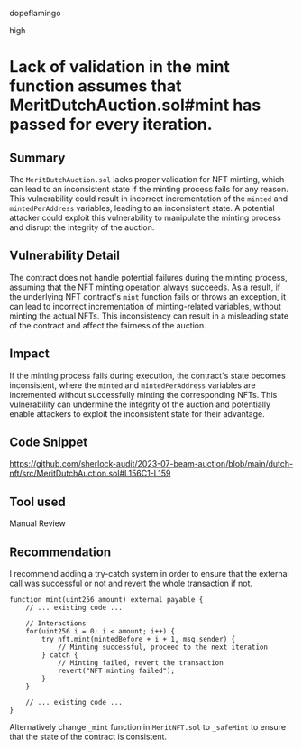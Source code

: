 dopeflamingo

high

# Lack of validation in the mint function assumes that MeritDutchAuction.sol#mint has passed for every iteration.

## Summary

The ```MeritDutchAuction.sol``` lacks proper validation for NFT minting, which can lead to an inconsistent state if the minting process fails for any reason. This vulnerability could result in incorrect incrementation of the ```minted``` and ```mintedPerAddress``` variables, leading to an inconsistent state. A potential attacker could exploit this vulnerability to manipulate the minting process and disrupt the integrity of the auction.

## Vulnerability Detail

The contract does not handle potential failures during the minting process, assuming that the NFT minting operation always succeeds. As a result, if the underlying NFT contract's ```mint``` function fails or throws an exception, it can lead to incorrect incrementation of minting-related variables, without minting the actual NFTs. This inconsistency can result in a misleading state of the contract and affect the fairness of the auction.

## Impact

If the minting process fails during execution, the contract's state becomes inconsistent, where the ```minted``` and ```mintedPerAddress``` variables are incremented without successfully minting the corresponding NFTs. This vulnerability can undermine the integrity of the auction and potentially enable attackers to exploit the inconsistent state for their advantage.

## Code Snippet

https://github.com/sherlock-audit/2023-07-beam-auction/blob/main/dutch-nft/src/MeritDutchAuction.sol#L156C1-L159

## Tool used

Manual Review

## Recommendation
I recommend adding a try-catch system in order to ensure that the external call was successful or not and revert the whole transaction if not. 

```
function mint(uint256 amount) external payable {
    // ... existing code ...
    
    // Interactions
    for(uint256 i = 0; i < amount; i++) {
        try nft.mint(mintedBefore + i + 1, msg.sender) {
            // Minting successful, proceed to the next iteration
        } catch {
            // Minting failed, revert the transaction
            revert("NFT minting failed");
        }
    }

    // ... existing code ...
}
```

Alternatively change ```_mint``` function in ```MeritNFT.sol``` to ```_safeMint``` to ensure that the state of the contract is consistent.
